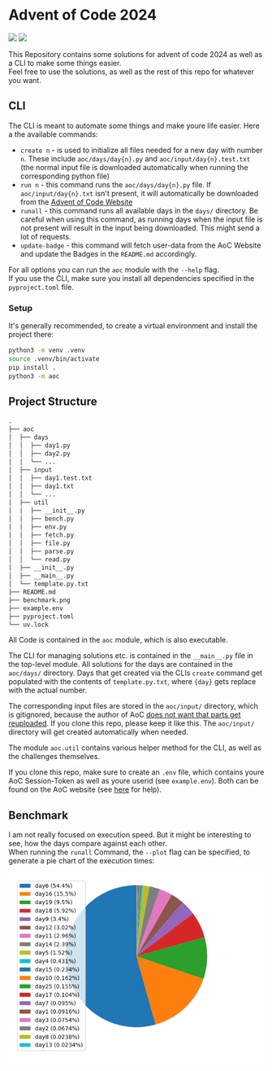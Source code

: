 # Advent of Code 2024

![](https://img.shields.io/badge/stars%20⭐-39-yellow)
![](https://img.shields.io/badge/days%20completed-19-red)

This Repository contains some solutions for advent of code 2024 as well as a CLI to make some things easier.  
Feel free to use the solutions, as well as the rest of this repo for whatever you want.

## CLI

The CLI is meant to automate some things and make youre life easier. Here a the available commands:

- `create n` - is used to initialize all files needed for a new day with number `n`. These include `aoc/days/day{n}.py` and `aoc/input/day{n}.test.txt` (the normal input file is downloaded automatically when running the corresponding python file)
- `run n` - this command runs the `aoc/days/day{n}.py` file. If `aoc/input/day{n}.txt` isn't present, it will automatically be downloaded from the [Advent of Code Website](https://adventofcode.com)
- `runall` - this command runs all available days in the `days/` directory. Be careful when using this command, as running days when the input file is not present will result in the input being downloaded. This might send a lot of requests.
- `update-badge` - this command will fetch user-data from the AoC Website and update the Badges in the `README.md` accordingly.

For all options you can run the `aoc` module with the `--help` flag.  
If you use the CLI, make sure you install all dependencies specified in the `pyproject.toml` file.

### Setup

It's generally recommended, to create a virtual environment and install the project there:

```bash
python3 -m venv .venv
source .venv/bin/activate
pip install .
python3 -m aoc
```

## Project Structure

```
.
├── aoc
│  ├── days
│  │  ├── day1.py
│  │  ├── day2.py
│  │  └── ...
│  ├── input
│  │  ├── day1.test.txt
│  │  ├── day1.txt
│  │  └── ...
│  ├── util
│  │  ├── __init__.py
│  │  ├── bench.py
│  │  ├── env.py
│  │  ├── fetch.py
│  │  ├── file.py
│  │  ├── parse.py
│  │  └── read.py
│  ├── __init__.py
│  ├── __main__.py
│  └── template.py.txt
├── README.md
├── benchmark.png
├── example.env
├── pyproject.toml
└── uv.lock
```

All Code is contained in the `aoc` module, which is also executable.

The CLI for managing solutions etc. is contained in the `__main__.py` file in the top-level module.
All solutions for the days are contained in the `aoc/days/` directory.
Days that get created via the CLIs `create` command get populated with the contents of `template.py.txt`, where `{day}` gets replace with the actual number.

The corresponding input files are stored in the `aoc/input/` directory, which is gitignored, because the author of AoC [does not want that parts get reuploaded](https://adventofcode.com/2024/about). If you clone this repo, please keep it like this.
The `aoc/input/` directory will get created automatically when needed.

The module `aoc.util` contains various helper method for the CLI, as well as the challenges themselves.

If you clone this repo, make sure to create an `.env` file, which contains youre AoC Session-Token as well as youre userid (see `example.env`).
Both can be found on the AoC website (see [here](https://github.com/wimglenn/advent-of-code-wim/issues/1) for help).

## Benchmark

I am not really focused on execution speed. But it might be interesting to see, how the days compare against each other.  
When running the `runall` Command, the `--plot` flag can be specified, to generate a pie chart of the execution times:

![Execution Times Pie Chart](benchmark.png)
